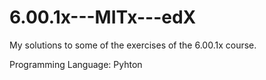 # 6.00.1x---MITx---edX

My solutions to some of the exercises of the 6.00.1x course.

Programming Language: Pyhton

